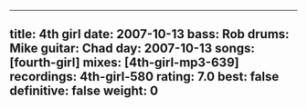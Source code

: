 
---
title: 4th girl
date: 2007-10-13
bass:	Rob
drums:	Mike
guitar:	Chad
day: 2007-10-13
songs: [fourth-girl]
mixes: [4th-girl-mp3-639]
recordings: 4th-girl-580
rating: 7.0
best: false
definitive: false
weight: 0
---
